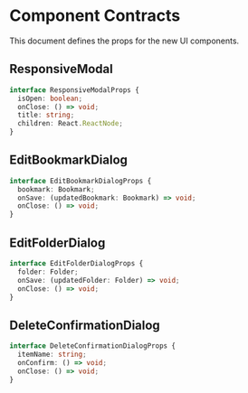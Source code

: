 # Component Contracts

This document defines the props for the new UI components.

## ResponsiveModal
```typescript
interface ResponsiveModalProps {
  isOpen: boolean;
  onClose: () => void;
  title: string;
  children: React.ReactNode;
}
```

## EditBookmarkDialog
```typescript
interface EditBookmarkDialogProps {
  bookmark: Bookmark;
  onSave: (updatedBookmark: Bookmark) => void;
  onClose: () => void;
}
```

## EditFolderDialog
```typescript
interface EditFolderDialogProps {
  folder: Folder;
  onSave: (updatedFolder: Folder) => void;
  onClose: () => void;
}
```

## DeleteConfirmationDialog
```typescript
interface DeleteConfirmationDialogProps {
  itemName: string;
  onConfirm: () => void;
  onClose: () => void;
}
```
